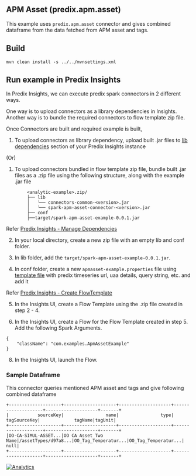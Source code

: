 ## APM Asset (predix.apm.asset)

This example uses `predix.apm.asset` connector and gives combined dataframe from the data fetched from APM asset and tags.

## Build

`mvn clean install -s ../../mvnsettings.xml`

## Run example in Predix Insights

In Predix Insights, we can execute predix spark connectors in 2 different ways.

One way is to upload connectors as a library dependencies in Insights.
Another way is to bundle the required connectors to flow template zip file.

Once Connectors are built and required example is built,

1. To upload connectors as library dependency, upload built .jar files to [lib dependencies](https://docsstaging.predix.io/en-US/content/service/data_management/Andromeda/manage-dependencies#task_d912544c-d26e-471a-a0dc-78309c42b1fe) section of your Predix Insights instance

(Or)

1. To upload connectors bundled in flow template zip file, bundle built .jar files as a .zip file using the following structure, along with the example .jar file

```
        <analytic-example>.zip/
        ├── lib
        │   └── connectors-common-<version>.jar
        │   └── spark-apm-asset-connector-<version>.jar
        ├── conf
        ├──target/spark-apm-asset-example-0.0.1.jar
```

Refer [Predix Insights - Manage Dependencies](https://docsstaging.predix.io/en-US/content/service/data_management/Andromeda/manage-dependencies#task_d912544c-d26e-471a-a0dc-78309c42b1fe)

2. In your local directory, create a new zip file with an empty lib and conf folder.

3. In lib folder, add the `target/spark-apm-asset-example-0.0.1.jar`.

4. In conf folder, create a new `apmasset-example.properties` file using [template file](./conf/apmasset-example.properties.template) with predix timeseries url, uaa details, query string, etc. and add it

Refer [Predix Insights - Create FlowTemplate](https://docsstaging.predix.io/en-US/content/service/data_management/Andromeda/configure-flow-template#concept_03b3089b-2c0a-41f2-856d-4cd457a95896)

5. In the Insights UI, create a Flow Template using the .zip file created in step 2 - 4.

6. In the Insights UI, create a Flow for the Flow Template created in step 5. Add the following Spark Arguments.

```
{
    "className": "com.examples.ApmAssetExample"
}
```

8. In the Insights UI, launch the Flow.

### Sample Dataframe

This connector queries mentioned APM asset and tags and give following combined dataframe

```
+--------------------+--------------------+--------------------+--------------------+--------------------+-------+
|           sourceKey|                name|                type|        tagSourceKey|             tagName|tagUnit|
+--------------------+--------------------+--------------------+--------------------+--------------------+-------+
|OO-CA-SIMUL-ASSET...|OO CA Asset Two Name|/assetTypes/d97a8...|OO_Tag_Temperatur...|OO_Tag_Temperatur...|   null|
+--------------------+--------------------+--------------------+--------------------+--------------------+-------+
```
[![Analytics](https://ga-beacon.appspot.com/UA-82773213-1/predix-insights-examples/readme?pixel)](https://github.com/PredixDev)